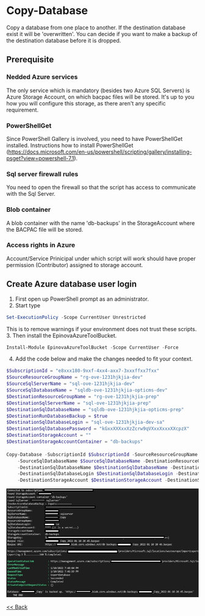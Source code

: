 # Copy-Database
Copy a database from one place to another. If the destination database exist it will be 'overwritten'. You can decide if you want to make a backup of the destination database before it is dropped.  

## Prerequisite
### Nedded Azure services
The only service which is mandatory (besides two Azure SQL Servers) is Azure Storage Account, on which bacpac files will be stored. It's up to you how you will configure this storage, as there aren't any specific requirement.  
### PowerShellGet
Since PowerShell Gallery is involved, you need to have PowerShellGet installed. Instructions how to install PowerShellGet (https://docs.microsoft.com/en-us/powershell/scripting/gallery/installing-psget?view=powershell-7.1).
### Sql server firewall rules
You need to open the firewall so that the script has access to communicate with the Sql Server.
### Blob container
A blob container with the name 'db-backups' in the StorageAccount where the BACPAC file will be stored.
### Access rights in Azure
Account/Service Prinicipal under which script will work should have proper permission (Contributor) assigned to storage account.

## Create Azure database user login
1.	First open up PowerShell prompt as an administrator.
2.	Start type 
```powershell
Set-ExecutionPolicy -Scope CurrentUser Unrestricted
```
This is to remove warnings if your environment does not trust these scripts.  
3.	Then install the EpinovaAzureToolBucket. 
```powershell
Install-Module EpinovaAzureToolBucket -Scope CurrentUser -Force
```  
4.	Add the code below and make the changes needed to fit your context.
```powershell
$SubscriptionId = "e8xxx180-9xxf-4xx4-axx7-3xxxffxx7fxx"
$SourceResourceGroupName = "rg-ove-1231hjkjia-dev"
$SourceSqlServerName = "sql-ove-1231hjkjia-dev"
$SourceSqlDatabaseName = "sqldb-ove-1231hjkjia-opticms-dev"
$DestinationResourceGroupName = "rg-ove-1231hjkjia-prep"
$DestinationSqlServerName = "sql-ove-1231hjkjia-prep"
$DestinationSqlDatabaseName = "sqldb-ove-1231hjkjia-opticms-prep"
$DestinationRunDatabaseBackup = $true
$DestinationSqlDatabaseLogin = "sql-ove-1231hjkjia-dev-sa"
$DestinationSqlDatabasePassword = "kGxxXXXxxXzZcrw9qVXxxXxxxXXcpzX"
$DestinationStorageAccount = ""
$DestinationStorageAccountContainer = "db-backups"

Copy-Database -SubscriptionId $SubscriptionId -SourceResourceGroupName $SourceResourceGroupName -SourceSqlServerName $SourceSqlServerName 
    -SourceSqlDatabaseName $SourceSqlDatabaseName -DestinationResourceGroupName $DestinationResourceGroupName -DestinationSqlServerName $DestinationSqlServerName 
    -DestinationSqlDatabaseName $DestinationSqlDatabaseName -DestinationRunDatabaseBackup $DestinationRunDatabaseBackup 
    -DestinationSqlDatabaseLogin $DestinationSqlDatabaseLogin -DestinationSqlDatabasePassword $DestinationSqlDatabasePassword 
    -DestinationStorageAccount $DestinationStorageAccount -DestinationStorageAccountContainer $DestinationStorageAccountContainer 
```
![PowerShell result](PsResult.jpg)  


[<< Back](/README.md)